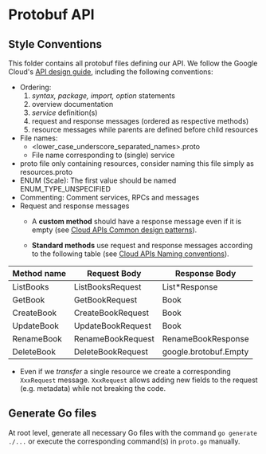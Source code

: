 # Protobuf API

## Style Conventions

This folder contains all protobuf files defining our API. We follow the Google Cloud's [API design
guide](https://cloud.google.com/apis/design/), including the following conventions:

* Ordering:
    1. _syntax, package, import, option_ statements
    2. overview documentation
    3. _service_ definition(s)
    4. request and response messages (ordered as respective methods)
    5. resource messages while parents are defined before child resources
* File names:
    * <lower_case_underscore_separated_names>.proto
    * File name corresponding to (single) service
* proto file only containing resources, consider naming this file simply as resources.proto
* ENUM (Scale): The first value should be named ENUM_TYPE_UNSPECIFIED
* Commenting: Comment services, RPCs and messages
* Request and response messages
    * A **custom method** should have a response message even if it is empty (see [Cloud APIs Common design patterns](https://cloud.google.com/apis/design/design_patterns#empty_responses)).

    * **Standard methods** use request and response messages according to the following table (see [Cloud APIs Naming conventions](https://cloud.google.com/apis/design/naming_convention#method_names)).

| Method name | Request Body      | Response Body         |
| ----------- | ----------------- | --------------------- |
| ListBooks   | ListBooksRequest  | List*Response         |
| GetBook     | GetBookRequest    | Book                  |
| CreateBook  | CreateBookRequest | Book                  |
| UpdateBook  | UpdateBookRequest | Book                  |
| RenameBook  | RenameBookRequest | RenameBookResponse    |
| DeleteBook  | DeleteBookRequest | google.brotobuf.Empty |

* Even if we *transfer* a single resource we create a corresponding `XxxRequest` message. `XxxRequest` allows adding new fields to the request (e.g. metadata) while not breaking the code.

## Generate Go files

At root level, generate all necessary Go files with the command `go generate ./...` or execute the corresponding command(s) in `proto.go` manually.
